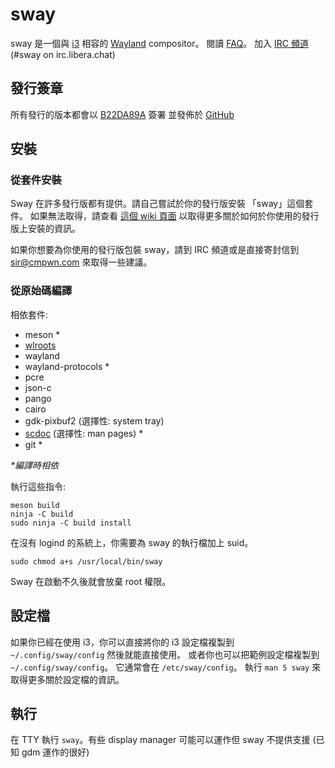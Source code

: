 # sway

sway 是一個與 [i3](https://i3wm.org/) 相容的 [Wayland](http://wayland.freedesktop.org/) compositor。
閱讀 [FAQ](https://github.com/swaywm/sway/wiki)。 加入 [IRC
頻道](https://kiwiirc.com/nextclient/irc.libera.chat:+6697/#sway) (#sway on
irc.libera.chat)

## 發行簽章

所有發行的版本都會以 [B22DA89A](http://pgp.mit.edu/pks/lookup?op=vindex&search=0x52CB6609B22DA89A) 簽署
並發佈於 [GitHub](https://github.com/swaywm/sway/releases)

## 安裝

### 從套件安裝

Sway 在許多發行版都有提供。請自己嘗試於你的發行版安裝 「sway」這個套件。
如果無法取得，請查看 [這個 wiki 頁面](https://github.com/swaywm/sway/wiki/Unsupported-packages)
以取得更多關於如何於你使用的發行版上安裝的資訊。

如果你想要為你使用的發行版包裝 sway，請到 IRC 頻道或是直接寄封信到 sir@cmpwn.com 來取得一些建議。

### 從原始碼編譯

相依套件:

* meson \*
* [wlroots](https://github.com/swaywm/wlroots)
* wayland
* wayland-protocols \*
* pcre
* json-c
* pango
* cairo
* gdk-pixbuf2 (選擇性: system tray)
* [scdoc](https://git.sr.ht/~sircmpwn/scdoc) (選擇性: man pages) \*
* git \*

_\*編譯時相依_

執行這些指令:

    meson build
    ninja -C build
    sudo ninja -C build install

在沒有 logind 的系統上，你需要為 sway 的執行檔加上 suid。

    sudo chmod a+s /usr/local/bin/sway

Sway 在啟動不久後就會放棄 root 權限。

## 設定檔

如果你已經在使用 i3，你可以直接將你的 i3 設定檔複製到 `~/.config/sway/config` 然後就能直接使用。
或者你也可以把範例設定檔複製到 `~/.config/sway/config`。 它通常會在 `/etc/sway/config`。
執行 `man 5 sway` 來取得更多關於設定檔的資訊。

## 執行

在 TTY 執行 `sway`。有些 display manager 可能可以運作但 sway 不提供支援 (已知 gdm 運作的很好)
